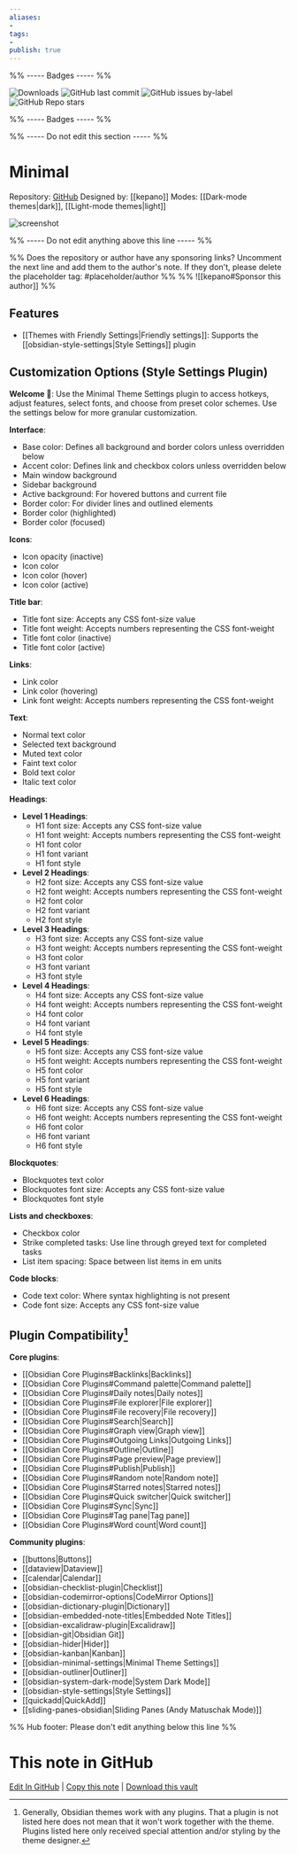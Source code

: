 ```yaml
---
aliases:
- 
tags: 
- 
publish: true
---
```


%% ----- Badges ----- %%

![Downloads](https://img.shields.io/badge/downloads-333139-573E7A?style=for-the-badge&logo=)
![GitHub last commit](https://img.shields.io/github/last-commit/kepano/obsidian-minimal?color=573E7A&label=last%20update&logo=github&style=for-the-badge)
![GitHub issues by-label](https://img.shields.io/github/issues/kepano/obsidian-minimal/help%20wanted?color=573E7A&logo=github&style=for-the-badge) 
![GitHub Repo stars](https://img.shields.io/github/stars/kepano/obsidian-minimal?color=573E7A&logo=github&style=for-the-badge)

%% ----- Badges ----- %%

%% ----- Do not edit this section ----- %%

# Minimal

Repository: [GitHub](https://github.com/kepano/obsidian-minimal)
Designed by: [[kepano]]
Modes: [[Dark-mode themes|dark]], [[Light-mode themes|light]]



![screenshot](https://github.com/kepano/obsidian-minimal/raw/master/dark-simple.png)

%% ----- Do not edit anything above this line ----- %% 

%% Does the repository or author have any sponsoring links? Uncomment the next line and add them to the author's note. If they don't, please delete the placeholder tag: #placeholder/author %%
%% ![[kepano#Sponsor this author]] %%


## Features

- [[Themes with Friendly Settings|Friendly settings]]: Supports the [[obsidian-style-settings|Style Settings]] plugin

## Customization Options (Style Settings Plugin) 

**Welcome 👋**: Use the Minimal Theme Settings plugin to access hotkeys, adjust features, select fonts, and choose from preset color schemes. Use the settings below for more granular customization.

**Interface**: 
- Base color: Defines all background and border colors unless overridden below
- Accent color: Defines link and checkbox colors unless overridden below
- Main window background
- Sidebar background
- Active background: For hovered buttons and current file
- Border color: For divider lines and outlined elements
- Border color (highlighted)
- Border color (focused)

**Icons**: 
- Icon opacity (inactive)
- Icon color
- Icon color (hover)
- Icon color (active)

**Title bar**: 
- Title font size: Accepts any CSS font-size value
- Title font weight: Accepts numbers representing the CSS font-weight
- Title font color (inactive)
- Title font color (active)

**Links**: 
- Link color
- Link color (hovering)
- Link font weight: Accepts numbers representing the CSS font-weight

**Text**: 
- Normal text color
- Selected text background
- Muted text color
- Faint text color
- Bold text color
- Italic text color

**Headings**: 
- **Level 1 Headings**: 
    - H1 font size: Accepts any CSS font-size value
    - H1 font weight: Accepts numbers representing the CSS font-weight
    - H1 font color
    - H1 font variant
    - H1 font style
- **Level 2 Headings**: 
    - H2 font size: Accepts any CSS font-size value
    - H2 font weight: Accepts numbers representing the CSS font-weight
    - H2 font color
    - H2 font variant
    - H2 font style
- **Level 3 Headings**: 
    - H3 font size: Accepts any CSS font-size value
    - H3 font weight: Accepts numbers representing the CSS font-weight
    - H3 font color
    - H3 font variant
    - H3 font style
- **Level 4 Headings**: 
    - H4 font size: Accepts any CSS font-size value
    - H4 font weight: Accepts numbers representing the CSS font-weight
    - H4 font color
    - H4 font variant
    - H4 font style
- **Level 5 Headings**: 
    - H5 font size: Accepts any CSS font-size value
    - H5 font weight: Accepts numbers representing the CSS font-weight
    - H5 font color
    - H5 font variant
    - H5 font style
- **Level 6 Headings**: 
    - H6 font size: Accepts any CSS font-size value
    - H6 font weight: Accepts numbers representing the CSS font-weight
    - H6 font color
    - H6 font variant
    - H6 font style

**Blockquotes**: 
- Blockquotes text color
- Blockquotes font size: Accepts any CSS font-size value
- Blockquotes font style

**Lists and checkboxes**: 
- Checkbox color
- Strike completed tasks: Use line through greyed text for completed tasks
- List item spacing: Space between list items in em units

**Code blocks**: 
- Code text color: Where syntax highlighting is not present
- Code font size: Accepts any CSS font-size value

## Plugin Compatibility[^1]

**Core plugins**:
- [[Obsidian Core Plugins#Backlinks|Backlinks]]
- [[Obsidian Core Plugins#Command palette|Command palette]]
- [[Obsidian Core Plugins#Daily notes|Daily notes]]
- [[Obsidian Core Plugins#File explorer|File explorer]]
- [[Obsidian Core Plugins#File recovery|File recovery]]
- [[Obsidian Core Plugins#Search|Search]]
- [[Obsidian Core Plugins#Graph view|Graph view]]
- [[Obsidian Core Plugins#Outgoing Links|Outgoing Links]]
- [[Obsidian Core Plugins#Outline|Outline]]
- [[Obsidian Core Plugins#Page preview|Page preview]]
- [[Obsidian Core Plugins#Publish|Publish]]
- [[Obsidian Core Plugins#Random note|Random note]]
- [[Obsidian Core Plugins#Starred notes|Starred notes]]
- [[Obsidian Core Plugins#Quick switcher|Quick switcher]]
- [[Obsidian Core Plugins#Sync|Sync]]
- [[Obsidian Core Plugins#Tag pane|Tag pane]]
- [[Obsidian Core Plugins#Word count|Word count]]

**Community plugins**:
- [[buttons|Buttons]]
- [[dataview|Dataview]]
- [[calendar|Calendar]]
- [[obsidian-checklist-plugin|Checklist]]
- [[obsidian-codemirror-options|CodeMirror Options]]
- [[obsidian-dictionary-plugin|Dictionary]]
- [[obsidian-embedded-note-titles|Embedded Note Titles]]
- [[obsidian-excalidraw-plugin|Excalidraw]]
- [[obsidian-git|Obsidian Git]]
- [[obsidian-hider|Hider]]
- [[obsidian-kanban|Kanban]]
- [[obsidian-minimal-settings|Minimal Theme Settings]]
- [[obsidian-outliner|Outliner]]
- [[obsidian-system-dark-mode|System Dark Mode]]
- [[obsidian-style-settings|Style Settings]]
- [[quickadd|QuickAdd]]
- [[sliding-panes-obsidian|Sliding Panes (Andy Matuschak Mode)]]

[^1]: Generally, Obsidian themes work with any plugins. That a plugin is not listed here does not mean that it won't work together with the theme. Plugins listed here only received special attention and/or styling by the theme designer.

%% Hub footer: Please don't edit anything below this line %%

# This note in GitHub

<span class="git-footer">[Edit In GitHub](https://github.dev/obsidian-community/obsidian-hub/blob/main/02%20-%20Community%20Expansions/02.05%20All%20Community%20Expansions/Themes/Minimal.md "git-hub-edit-note") | [Copy this note](https://raw.githubusercontent.com/obsidian-community/obsidian-hub/main/02%20-%20Community%20Expansions/02.05%20All%20Community%20Expansions/Themes/Minimal.md "git-hub-copy-note") | [Download this vault](https://github.com/obsidian-community/obsidian-hub/archive/refs/heads/main.zip "git-hub-download-vault") </span>
